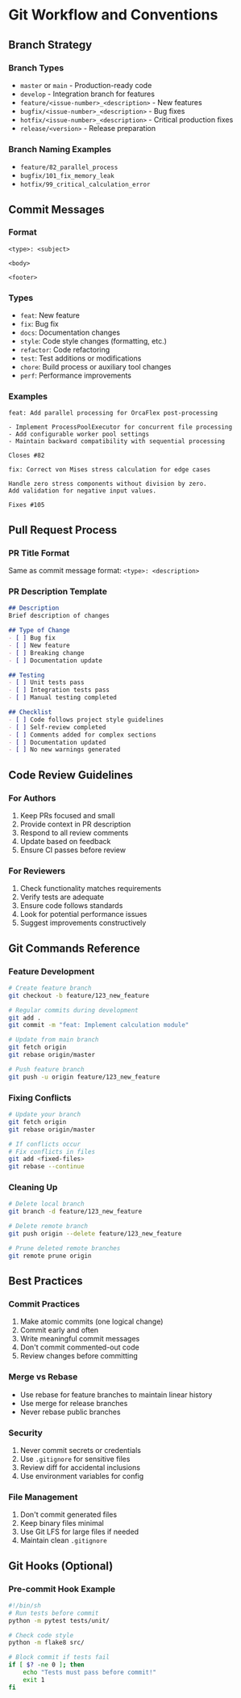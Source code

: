 # Git Workflow and Conventions

## Branch Strategy

### Branch Types
- `master` or `main` - Production-ready code
- `develop` - Integration branch for features
- `feature/<issue-number>_<description>` - New features
- `bugfix/<issue-number>_<description>` - Bug fixes
- `hotfix/<issue-number>_<description>` - Critical production fixes
- `release/<version>` - Release preparation

### Branch Naming Examples
- `feature/82_parallel_process`
- `bugfix/101_fix_memory_leak`
- `hotfix/99_critical_calculation_error`

## Commit Messages

### Format
```
<type>: <subject>

<body>

<footer>
```

### Types
- `feat`: New feature
- `fix`: Bug fix
- `docs`: Documentation changes
- `style`: Code style changes (formatting, etc.)
- `refactor`: Code refactoring
- `test`: Test additions or modifications
- `chore`: Build process or auxiliary tool changes
- `perf`: Performance improvements

### Examples
```
feat: Add parallel processing for OrcaFlex post-processing

- Implement ProcessPoolExecutor for concurrent file processing
- Add configurable worker pool settings
- Maintain backward compatibility with sequential processing

Closes #82
```

```
fix: Correct von Mises stress calculation for edge cases

Handle zero stress components without division by zero.
Add validation for negative input values.

Fixes #105
```

## Pull Request Process

### PR Title Format
Same as commit message format: `<type>: <description>`

### PR Description Template
```markdown
## Description
Brief description of changes

## Type of Change
- [ ] Bug fix
- [ ] New feature
- [ ] Breaking change
- [ ] Documentation update

## Testing
- [ ] Unit tests pass
- [ ] Integration tests pass
- [ ] Manual testing completed

## Checklist
- [ ] Code follows project style guidelines
- [ ] Self-review completed
- [ ] Comments added for complex sections
- [ ] Documentation updated
- [ ] No new warnings generated
```

## Code Review Guidelines

### For Authors
1. Keep PRs focused and small
2. Provide context in PR description
3. Respond to all review comments
4. Update based on feedback
5. Ensure CI passes before review

### For Reviewers
1. Check functionality matches requirements
2. Verify tests are adequate
3. Ensure code follows standards
4. Look for potential performance issues
5. Suggest improvements constructively

## Git Commands Reference

### Feature Development
```bash
# Create feature branch
git checkout -b feature/123_new_feature

# Regular commits during development
git add .
git commit -m "feat: Implement calculation module"

# Update from main branch
git fetch origin
git rebase origin/master

# Push feature branch
git push -u origin feature/123_new_feature
```

### Fixing Conflicts
```bash
# Update your branch
git fetch origin
git rebase origin/master

# If conflicts occur
# Fix conflicts in files
git add <fixed-files>
git rebase --continue
```

### Cleaning Up
```bash
# Delete local branch
git branch -d feature/123_new_feature

# Delete remote branch
git push origin --delete feature/123_new_feature

# Prune deleted remote branches
git remote prune origin
```

## Best Practices

### Commit Practices
1. Make atomic commits (one logical change)
2. Commit early and often
3. Write meaningful commit messages
4. Don't commit commented-out code
5. Review changes before committing

### Merge vs Rebase
- Use rebase for feature branches to maintain linear history
- Use merge for release branches
- Never rebase public branches

### Security
1. Never commit secrets or credentials
2. Use `.gitignore` for sensitive files
3. Review diff for accidental inclusions
4. Use environment variables for config

### File Management
1. Don't commit generated files
2. Keep binary files minimal
3. Use Git LFS for large files if needed
4. Maintain clean `.gitignore`

## Git Hooks (Optional)

### Pre-commit Hook Example
```bash
#!/bin/sh
# Run tests before commit
python -m pytest tests/unit/

# Check code style
python -m flake8 src/

# Block commit if tests fail
if [ $? -ne 0 ]; then
    echo "Tests must pass before commit!"
    exit 1
fi
```